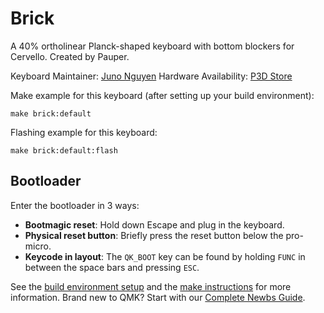 # Brick

A 40% ortholinear Planck-shaped keyboard with bottom blockers for Cervello. Created by Pauper.

Keyboard Maintainer: [Juno Nguyen](https://github.com/JunoNgx)
Hardware Availability: [P3D Store](https://p3dstore.com/collections/invisibolt-acrylic-cases/products/cervello-invisibolt-acrylic-keyboard-case-and-pcb)

Make example for this keyboard (after setting up your build environment):

    make brick:default

Flashing example for this keyboard:

    make brick:default:flash
    
## Bootloader

Enter the bootloader in 3 ways:

* **Bootmagic reset**: Hold down Escape and plug in the keyboard.
* **Physical reset button**: Briefly press the reset button below the pro-micro.
* **Keycode in layout**: The `QK_BOOT` key can be found by holding `FUNC` in between the space bars and pressing `ESC`.

See the [build environment setup](https://docs.qmk.fm/#/getting_started_build_tools) and the [make instructions](https://docs.qmk.fm/#/getting_started_make_guide) for more information. Brand new to QMK? Start with our [Complete Newbs Guide](https://docs.qmk.fm/#/newbs).
